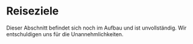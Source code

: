 # Reiseziele

<article class="message is-danger">
    <div class="message-body">
        <p>
            Dieser Abschnitt befindet sich noch im Aufbau und ist unvollständig. Wir entschuldigen uns für die Unannehmlichkeiten.
        </p>
    </div>
</article>


